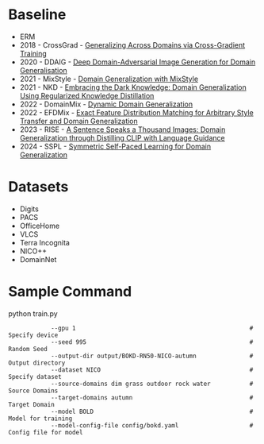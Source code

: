 # Baseline
* ERM
* 2018 - CrossGrad - [Generalizing Across Domains via Cross-Gradient Training](https://openreview.net/forum?id=r1Dx7fbCW)
* 2020 - DDAIG - [Deep Domain-Adversarial Image Generation for Domain Generalisation](https://arxiv.org/abs/2003.06054)
* 2021 - MixStyle - [Domain Generalization with MixStyle](https://openreview.net/forum?id=6xHJ37MVxxp)
* 2021 - NKD - [Embracing the Dark Knowledge: Domain Generalization Using Regularized Knowledge Distillation](https://dl.acm.org/doi/abs/10.1145/3474085.3475434)
* 2022 - DomainMix - [Dynamic Domain Generalization](https://arxiv.org/abs/2205.13913)
* 2022 - EFDMix - [Exact Feature Distribution Matching for Arbitrary Style Transfer and Domain Generalization](https://arxiv.org/abs/2203.07740)
* 2023 - RISE - [A Sentence Speaks a Thousand Images: Domain Generalization through Distilling CLIP with Language Guidance](https://openaccess.thecvf.com/content/ICCV2023/html/Huang_A_Sentence_Speaks_a_Thousand_Images_Domain_Generalization_through_Distilling_ICCV_2023_paper.html)
* 2024 - SSPL -  [Symmetric Self-Paced Learning for Domain Generalization](https://ojs.aaai.org/index.php/AAAI/article/view/29639)

# Datasets
* Digits
* PACS
* OfficeHome
* VLCS
* Terra Incognita
* NICO++
* DomainNet

# Sample Command

python train.py

                --gpu 1                                                 # Specify device
                --seed 995                                              # Random Seed
                --output-dir output/BOKD-RN50-NICO-autumn               # Output directory 
                --dataset NICO                                          # Specify dataset
                --source-domains dim grass outdoor rock water           # Source Domains
                --target-domains autumn                                 # Target Domain
                --model BOLD                                            # Model for training
                --model-config-file config/bokd.yaml                    # Config file for model
